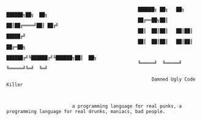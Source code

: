 

													██████╗ ██╗   ██╗ ██████╗██╗  ██╗
													██╔══██╗██║   ██║██╔════╝██║ ██╔╝
													██║  ██║██║   ██║██║     █████╔╝ 
													██║  ██║██║   ██║██║     ██╔═██╗ 
													██████╔╝╚██████╔╝╚██████╗██║  ██╗
													╚═════╝  ╚═════╝  ╚═════╝╚═╝  ╚═╝
																					 
													     Damned Ugly Code Killer


														 
							a programming language for real punks, a programming language for real drunks, maniacs, bad people.


